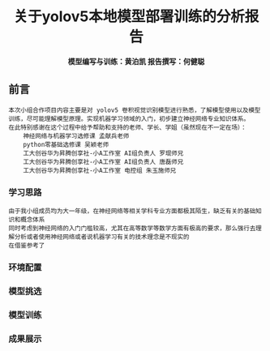 <h1 align = "center"> 关于yolov5本地模型部署训练的分析报告 </h1>

<h4 align = "center" > 模型编写与训练：黄泊凯    报告撰写：何健聪 </h4>

## 前言

    本次小组合作项目内容主要是对 yolov5 卷积视觉识别模型进行熟悉，了解模型使用以及模型训练，尽可能理解模型原理。实现机器学习领域的入门，初步建立神经网络专业知识体系。
    在此特别感谢在这个过程中给予帮助和支持的老师、学长、学姐（虽然现在不一定在场）：
        神经网络与机器学习选修课 孟献兵老师
        python零基础选修课 吴颖老师
        工大创谷华为昇腾创享社-小A工作室 AI组负责人 罗琨师兄
        工大创谷华为昇腾创享社-小A工作室 AI组负责人 唐磊师兄
        工大创谷华为昇腾创享社-小A工作室 电控组 朱玉施师兄

### 学习思路  

    由于我小组成员均为大一年级，在神经网络等相关学科专业方面都极其陌生，缺乏有关的基础知识和概念体系
    同时考虑到神经网络的入门门槛较高，尤其在高等数学等数学方面有极高的要求，那么强行去理解分析或者使用神经网络或者说机器学习有关的技术理念是不现实的
    在借鉴参考了

### 环境配置

### 模型挑选  

### 模型训练  

### 成果展示
